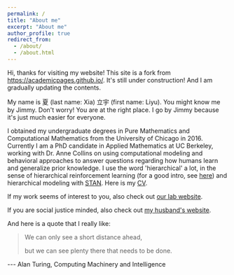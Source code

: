 ```yaml
---
permalink: /
title: "About me"
excerpt: "About me"
author_profile: true
redirect_from: 
  - /about/
  - /about.html
---
```


Hi, thanks for visiting my website! This site is a fork from https://academicpages.github.io/. It's still under construction! And I am gradually updating the contents.

My name is 夏 (last name: Xia) 立宇 (first name: Liyu). You might know me by Jimmy. Don't worry! You are at the right place. I go by Jimmy because it's just much easier for everyone. 

I obtained my undergraduate degrees in Pure Mathematics and Computational Mathematics from the University of Chicago in 2016. Currently I am a PhD candidate in Applied Mathematics at UC Berkeley, working with Dr. Anne Collins on using computational modeling and behavioral approaches to answer questions regarding how humans learn and generalize prior knowledge. I use the word 'hierarchical' a lot, in the sense of hierarchical reinforcement learning (for a good intro, see [here](https://thegradient.pub/the-promise-of-hierarchical-reinforcement-learning/)) and hierarchical modeling with [STAN](https://mc-stan.org/). Here is my [CV](https://xialiyu1995.github.io/files/cv.pdf).

If my work seems of interest to you, also check out [our lab website](https://www.ocf.berkeley.edu/~acollins/).

If you are social justice minded, also check out [my husband's website](https://melendezrodriguez.com/).

And here is a quote that I really like:

> We can only see a short distance ahead, 
>
> but we can see plenty there that needs to be done.

--- Alan Turing, Computing Machinery and Intelligence

